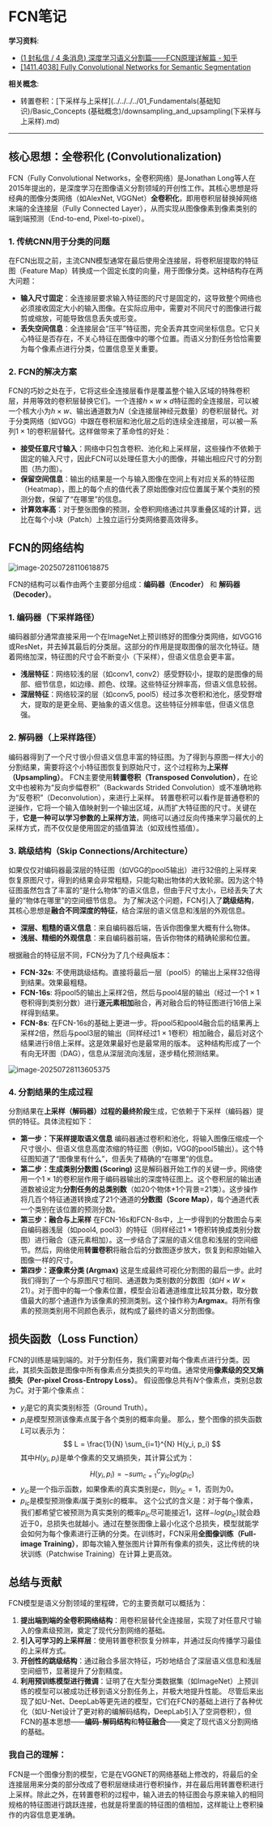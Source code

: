 # FCN笔记

**学习资料**:
*   [(1 封私信 / 4 条消息) 深度学习语义分割篇——FCN原理详解篇 - 知乎](https://zhuanlan.zhihu.com/p/629115960)
*   [[1411.4038] Fully Convolutional Networks for Semantic Segmentation](https://arxiv.org/abs/1411.4038)

**相关概念**:

*   转置卷积：[下采样与上采样](../../../../01_Fundamentals(基础知识)/Basic_Concepts (基础概念)/downsampling_and_upsampling(下采样与上采样).md)

---

## 核心思想：全卷积化 (Convolutionalization)

FCN（Fully Convolutional Networks，全卷积网络）是Jonathan Long等人在2015年提出的，是深度学习在图像语义分割领域的开创性工作。其核心思想是将经典的图像分类网络（如AlexNet, VGGNet）**全卷积化**，即用卷积层替换掉网络末端的全连接层（Fully Connected Layer），从而实现从图像像素到像素类别的端到端预测（End-to-end, Pixel-to-pixel）。

### 1. 传统CNN用于分类的问题

在FCN出现之前，主流CNN模型通常在最后使用全连接层，将卷积层提取的特征图（Feature Map）转换成一个固定长度的向量，用于图像分类。这种结构存在两大问题：
*   **输入尺寸固定**：全连接层要求输入特征图的尺寸是固定的，这导致整个网络也必须接收固定大小的输入图像。在实际应用中，需要对不同尺寸的图像进行裁剪或缩放，可能导致信息丢失或形变。
*   **丢失空间信息**：全连接层会“压平”特征图，完全丢弃其空间坐标信息。它只关心特征是否存在，不关心特征在图像中的哪个位置。而语义分割任务恰恰需要为每个像素点进行分类，位置信息至关重要。

### 2. FCN的解决方案

FCN的巧妙之处在于，它将这些全连接层看作是覆盖整个输入区域的特殊卷积层，并用等效的卷积层替换它们。一个连接$h \times w \times d$特征图的全连接层，可以被一个核大小为$h \times w$、输出通道数为$N$（全连接层神经元数量）的卷积层替代。对于分类网络（如VGG）中跟在卷积层和池化层之后的连续全连接层，可以被一系列$1 \times 1$的卷积层替代。这样做带来了革命性的好处：
*   **接受任意尺寸输入**：网络中只包含卷积、池化和上采样层，这些操作不依赖于固定的输入尺寸，因此FCN可以处理任意大小的图像，并输出相应尺寸的分割图（热力图）。
*   **保留空间信息**：输出的结果是一个与输入图像在空间上有对应关系的特征图（Heatmap），图上的每个点的值代表了原始图像对应位置属于某个类别的预测分数，保留了“在哪里”的信息。
*   **计算效率高**：对于整张图像的预测，全卷积网络通过共享重叠区域的计算，远比在每个小块（Patch）上独立运行分类网络要高效得多。

## FCN的网络结构

![image-20250728110618875](fcn_notes.assets/image-20250728110618875.png)

FCN的结构可以看作由两个主要部分组成：**编码器（Encoder）** 和 **解码器（Decoder）**。

### 1. 编码器（下采样路径）

编码器部分通常直接采用一个在ImageNet上预训练好的图像分类网络，如VGG16或ResNet，并去掉其最后的分类层。这部分的作用是提取图像的层次化特征。随着网络加深，特征图的尺寸会不断变小（下采样），但语义信息会更丰富。
*   **浅层特征**：网络较浅的层（如conv1, conv2）感受野较小，提取的是图像的局部、细节信息，如边缘、颜色、纹理。这些特征分辨率高，但语义信息较弱。
*   **深层特征**：网络较深的层（如conv5, pool5）经过多次卷积和池化，感受野增大，提取的是更全局、更抽象的语义信息。这些特征分辨率低，但语义信息强。

### 2. 解码器（上采样路径）

编码器得到了一个尺寸很小但语义信息丰富的特征图。为了得到与原图一样大小的分割结果，需要将这个小特征图恢复到原始尺寸，这个过程称为**上采样（Upsampling）**。
FCN主要使用**转置卷积（Transposed Convolution）**，在论文中也被称为“反向步幅卷积”（Backwards Strided Convolution）或不准确地称为“反卷积”（Deconvolution），来进行上采样。
转置卷积可以看作是普通卷积的逆操作，它将一个输入值映射到一个输出区域，从而扩大特征图的尺寸。关键在于，**它是一种可以学习参数的上采样方法**，网络可以通过反向传播来学习最优的上采样方式，而不仅仅是使用固定的插值算法（如双线性插值）。

### 3. 跳级结构（Skip Connections/Architecture）

如果仅仅对编码器最深层的特征图（如VGG的pool5输出）进行32倍的上采样来恢复原图尺寸，得到的结果会非常粗糙，只能勾勒出物体的大致轮廓。因为这个特征图虽然包含了丰富的“是什么物体”的语义信息，但由于尺寸太小，已经丢失了大量的“物体在哪里”的空间细节信息。
为了解决这个问题，FCN引入了**跳级结构**，其核心思想是**融合不同深度的特征**，结合深层的语义信息和浅层的外观信息。

*   **深层、粗糙的语义信息**：来自编码器后端，告诉你图像里大概有什么物体。
*   **浅层、精细的外观信息**：来自编码器前端，告诉你物体的精确轮廓和位置。

根据融合的特征层不同，FCN分为了几个经典版本：
*   **FCN-32s**: 不使用跳级结构。直接将最后一层（pool5）的输出上采样32倍得到结果。效果最粗糙。
*   **FCN-16s**: 将pool5的输出上采样2倍，然后与pool4层的输出（经过一个$1 \times 1$卷积得到类别分数）进行**逐元素相加**融合，再对融合后的特征图进行16倍上采样得到结果。
*   **FCN-8s**: 在FCN-16s的基础上更进一步。将pool5和pool4融合后的结果再上采样2倍，然后与pool3层的输出（同样经过$1 \times 1$卷积）相加融合，最后对这个结果进行8倍上采样。这是效果最好也是最常用的版本。
这种结构形成了一个有向无环图（DAG），信息从深层流向浅层，逐步精化预测结果。

![image-20250728113605375](fcn_notes.assets/image-20250728113605375.png)

### 4. 分割结果的生成过程

分割结果在**上采样（解码器）过程的最终阶段**生成，它依赖于下采样（编码器）提供的特征。具体流程如下：
*   **第一步：下采样提取语义信息**
编码器通过卷积和池化，将输入图像压缩成一个尺寸很小、但语义信息高度浓缩的特征图（例如，VGG的pool5输出）。这个特征图知道了“图像里有什么”，但丢失了精确的“在哪里”的信息。
*   **第二步：生成类别分数图 (Scoring)**
这是解码器开始工作的关键一步。网络使用一个$1 \times 1$的卷积层作用于编码器输出的深度特征图上。这个卷积层的输出通道数被设定为**分割任务的总类别数**（如20个物体+1个背景=21类）。这步操作将几百个特征通道转换成了21个通道的**分数图（Score Map）**，每个通道代表一个类别在该位置的预测分数。
*   **第三步：融合与上采样**
在FCN-16s和FCN-8s中，上一步得到的分数图会与来自编码器浅层（如pool4, pool3）的特征（同样经过$1 \times 1$卷积转换成类别分数图）进行融合（逐元素相加）。这一步结合了深层的语义信息和浅层的空间细节。然后，网络使用**转置卷积**将融合后的分数图逐步放大，恢复到和原始输入图像一样的尺寸。
*   **第四步：逐像素分类 (Argmax)**
这是生成最终可视化分割图的最后一步。此时我们得到了一个与原图尺寸相同、通道数为类别数的分数图（如$H \times W \times 21$）。对于图中的每一个像素位置，模型会沿着通道维度比较其分数，取分数值最大的那个通道作为该像素的预测类别。这个操作称为**Argmax**。将所有像素的预测类别用不同颜色表示，就构成了最终的语义分割图像。

## 损失函数（Loss Function）

FCN的训练是端到端的。对于分割任务，我们需要对每个像素点进行分类。因此，其损失函数是图像中所有像素点分类损失的平均值。通常使用**像素级的交叉熵损失（Per-pixel Cross-Entropy Loss）**。
假设图像总共有$N$个像素点，类别总数为$C$。对于第$i$个像素点：

*   $y_i$是它的真实类别标签（Ground Truth）。
*   $p_i$是模型预测该像素点属于各个类别的概率向量。
那么，整个图像的损失函数$L$可以表示为：
$$
L = \frac{1}{N} \sum_{i=1}^{N} H(y_i, p_i)
$$
其中$H(y_i, p_i)$是单个像素的交叉熵损失，其计算公式为：
$$
H(y_i, p_i) = - sum_{c=1}^{C} y_{ic} log(p_{ic})
$$
*   $y_{ic}$是一个指示函数，如果像素$i$的真实类别是$c$，则$y_{ic}=1$，否则为0。
*   $p_{ic}$是模型预测像素$i$属于类别$c$的概率。
这个公式的含义是：对于每个像素，我们都希望它被预测为真实类别的概率$p_{ic}$尽可能接近1，这样$-log(p_{ic})$就会趋近于0，总损失也就越小。通过在整张图像上最小化这个总损失，模型就能学会如何为每个像素进行正确的分类。在训练时，FCN采用**全图像训练（Full-image Training）**，即每次输入整张图片计算所有像素的损失，这比传统的块状训练（Patchwise Training）在计算上更高效。

## 总结与贡献

FCN模型是语义分割领域的里程碑，它的主要贡献可以概括为：
1.  **提出端到端的全卷积网络结构**：用卷积层替代全连接层，实现了对任意尺寸输入的像素级预测，奠定了现代分割网络的基础。
2.  **引入可学习的上采样层**：使用转置卷积恢复分辨率，并通过反向传播学习最佳的上采样方式。
3.  **开创性的跳级结构**：通过融合多层次特征，巧妙地结合了深层语义信息和浅层空间细节，显著提升了分割精度。
4.  **利用预训练模型进行微调**：证明了在大型分类数据集（如ImageNet）上预训练的模型可以被成功迁移到语义分割任务上，并极大地提升性能。
尽管后来出现了如U-Net、DeepLab等更先进的模型，它们在FCN的基础上进行了各种优化（如U-Net设计了更对称的编解码结构，DeepLab引入了空洞卷积），但FCN的基本思想——**编码-解码结构**和**特征融合**——奠定了现代语义分割网络的基础。

### 我自己的理解：
FCN是一个图像分割的模型，它是在VGGNET的网络基础上修改的，将最后的全连接层用来分类的部分改成了卷积层继续进行卷积操作，并在最后用转置卷积进行上采样。除此之外，在转置卷积的过程中，输入进去的特征图会与原来输入的相同规格的特征图进行跳跃连接，也就是将里面的特征图的值相加，这样能让上卷积操作的内容信息更准确。

